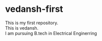 # vedansh-first
This is my first repository.
<br>
This is vedansh.
<br>
 I am pursuing B.tech in Electrical Enginerring 
